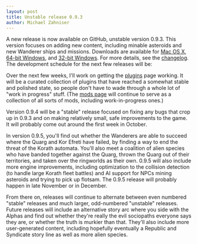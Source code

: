 ```yaml
---
layout: post
title: Unstable release 0.9.3
author: Michael Zahniser
---
```

A new release is now available on GitHub, unstable version 0.9.3. This version focuses on adding new content, including minable asteroids and new Wanderer ships and missions. Downloads are available for [Mac OS X](https://github.com/endless-sky/endless-sky/releases/download/v0.9.3/endless-sky-macosx-0.9.3.dmg), [64-bit Windows](https://github.com/endless-sky/endless-sky/releases/download/v0.9.3/endless-sky-win64-0.9.3.zip), and [32-bit Windows](https://github.com/endless-sky/endless-sky/releases/download/v0.9.3/endless-sky-win32-0.9.3.zip). For more details, see the [changelog](https://github.com/endless-sky/endless-sky/blob/master/changelog). The development schedule for the next few releases will be:

Over the next few weeks, I'll work on getting the [plugins](/plugins.html) page working. It will be a curated collection of plugins that have reached a somewhat stable and polished state, so people don't have to wade through a whole lot of "work in progress" stuff. (The [mods page](https://evan153.github.io/ES-Mod-Share) will continue to serve as a collection of all sorts of mods, including work-in-progress ones.)

Version 0.9.4 will be a "stable" release focused on fixing any bugs that crop up in 0.9.3 and on making relatively small, safe improvements to the game. It will probably come out around the first week in October.

In version 0.9.5, you'll find out whether the Wanderers are able to succeed where the Quarg and Kor Efreti have failed, by finding a way to end the threat of the Korath automata. You'll also meet a coalition of alien species who have banded together against the Quarg, thrown the Quarg out of their territories, and taken over the ringworlds as their own. 0.9.5 will also include more engine improvements, including optimization to the collision detection (to handle large Korath fleet battles) and AI support for NPCs mining asteroids and trying to pick up flotsam. The 0.9.5 release will probably happen in late November or in December.

From there on, releases will continue to alternate between even numbered "stable" releases and much larger, odd-numbered "unstable" releases. Future releases will include an alternative story arc where you side with the Alphas and find out whether they're really the evil sociopaths everyone says they are, or whether the truth is murkier than that. They'll also include more user-generated content, including hopefully eventually a Republic and Syndicate story line as well as more alien species.
